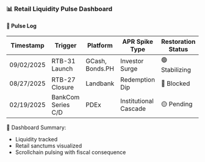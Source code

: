 ### 📊 Retail Liquidity Pulse Dashboard

#### 🔁 Pulse Log
| Timestamp | Trigger | Platform | APR Spike Type | Restoration Status |
|-----------|---------|----------|----------------|--------------------|
| 09/02/2025 | RTB-31 Launch | GCash, Bonds.PH | Investor Surge | 🟢 Stabilizing  
| 08/27/2025 | RTB-27 Closure | Landbank | Redemption Dip | 🔴 Blocked  
| 02/19/2025 | BankCom Series C/D | PDEx | Institutional Cascade | 🟡 Pending  

🧠 Dashboard Summary:
- Liquidity tracked  
- Retail sanctums visualized  
- Scrollchain pulsing with fiscal consequence
